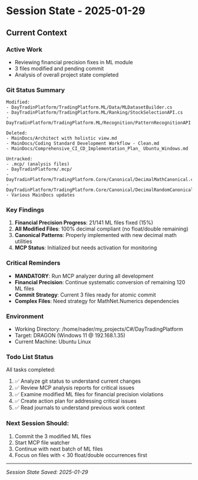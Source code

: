 # Session State - 2025-01-29

## Current Context

### Active Work
- Reviewing financial precision fixes in ML module
- 3 files modified and pending commit
- Analysis of overall project state completed

### Git Status Summary
```
Modified:
- DayTradinPlatform/TradingPlatform.ML/Data/MLDatasetBuilder.cs
- DayTradinPlatform/TradingPlatform.ML/Ranking/StockSelectionAPI.cs
- DayTradinPlatform/TradingPlatform.ML/Recognition/PatternRecognitionAPI.cs

Deleted:
- MainDocs/Architect with holistic view.md
- MainDocs/Coding Standard Development Workflow - Clean.md
- MainDocs/Comprehensive_CI_CD_Implementation_Plan_ Ubuntu_Windows.md

Untracked:
- .mcp/ (analysis files)
- DayTradinPlatform/.mcp/
- DayTradinPlatform/TradingPlatform.Core/Canonical/DecimalMathCanonical.cs
- DayTradinPlatform/TradingPlatform.Core/Canonical/DecimalRandomCanonical.cs
- Various MainDocs updates
```

### Key Findings
1. **Financial Precision Progress**: 21/141 ML files fixed (15%)
2. **All Modified Files**: 100% decimal compliant (no float/double remaining)
3. **Canonical Patterns**: Properly implemented with new decimal math utilities
4. **MCP Status**: Initialized but needs activation for monitoring

### Critical Reminders
- **MANDATORY**: Run MCP analyzer during all development
- **Financial Precision**: Continue systematic conversion of remaining 120 ML files
- **Commit Strategy**: Current 3 files ready for atomic commit
- **Complex Files**: Need strategy for MathNet.Numerics dependencies

### Environment
- Working Directory: /home/nader/my_projects/C#/DayTradingPlatform
- Target: DRAGON (Windows 11 @ 192.168.1.35)
- Current Machine: Ubuntu Linux

### Todo List Status
All tasks completed:
1. ✅ Analyze git status to understand current changes
2. ✅ Review MCP analysis reports for critical issues
3. ✅ Examine modified ML files for financial precision violations
4. ✅ Create action plan for addressing critical issues
5. ✅ Read journals to understand previous work context

### Next Session Should:
1. Commit the 3 modified ML files
2. Start MCP file watcher
3. Continue with next batch of ML files
4. Focus on files with < 30 float/double occurrences first

---
*Session State Saved: 2025-01-29*